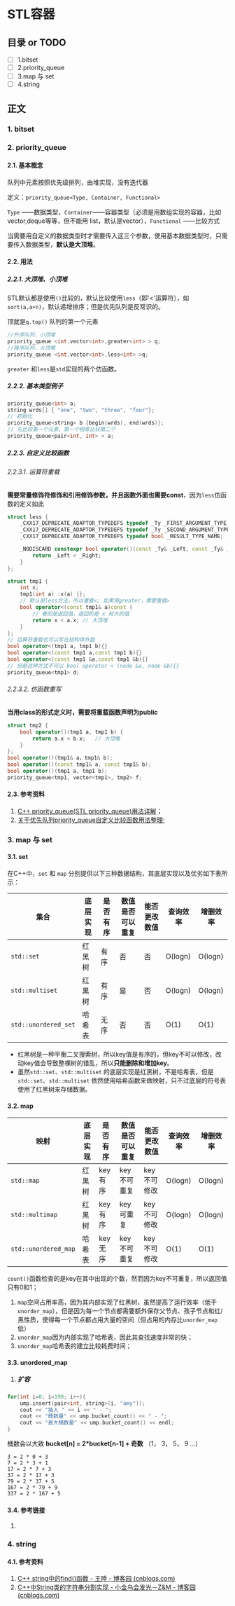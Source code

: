 # STL容器
## 目录 or TODO
- [ ] 1.bitset
- [ ] 2.priority_queue
- [ ] 3.map 与 set
- [ ] 4.string
## 正文

### 1. bitset



### 2. priority_queue

#### 2.1. 基本概念

队列中元素按照优先级排列，由堆实现，没有迭代器

定义：`priority_queue<Type, Container, Functional>`

`Type` ——数据类型，`Container`——容器类型（必须是用数组实现的容器，比如vector,deque等等，但不能用 list，默认是vector），`Functional` ——比较方式

当需要用自定义的数据类型时才需要传入这三个参数，使用基本数据类型时，只需要传入数据类型，**默认是大顶堆**。

#### 2.2. 用法

##### 2.2.1. 大顶堆、小顶堆

STL默认都是使用`()`比较的，默认比较使用`less`（即'<'运算符），如`sort(a,a+n)`，默认递增排序；但是优先队列是反常识的。

顶就是`q.top()` 队列的第一个元素

```c++
//升序队列，小顶堆
priority_queue <int,vector<int>,greater<int> > q;
//降序队列，大顶堆
priority_queue <int,vector<int>,less<int> >q;
```

`greater` 和`less`是`std`实现的两个仿函数。

##### 2.2.2. 基本类型例子

```c++
priority_queue<int> a; 
string wrds[] { "one", "two", "three", "four"};
// 初始化
priority_queue<string> b {begin(wrds), end(wrds)};
// 先比较第一个元素，第一个相等比较第二个
priority_queue<pair<int, int> > a;
```

##### 2.2.3. 自定义比较函数

###### 2.2.3.1. 运算符重载

**需要常量修饰符修饰和引用修饰参数，并且函数外面也需要const**，因为`less`仿函数的定义如此

```c++
struct less {
    _CXX17_DEPRECATE_ADAPTOR_TYPEDEFS typedef _Ty _FIRST_ARGUMENT_TYPE_NAME;
    _CXX17_DEPRECATE_ADAPTOR_TYPEDEFS typedef _Ty _SECOND_ARGUMENT_TYPE_NAME;
    _CXX17_DEPRECATE_ADAPTOR_TYPEDEFS typedef bool _RESULT_TYPE_NAME;

    _NODISCARD constexpr bool operator()(const _Ty& _Left, const _Ty& _Right) const {
        return _Left < _Right;
    }
};
```

```c++
struct tmp1 {
	int x;
	tmp1(int a) :x(a) {};
    // 默认是less方法，所以重载<; 如果用greater，需要重载>
	bool operator<(const tmp1& a)const {
        // 看的是返回值，返回的是 x 较大的值
		return x < a.x;	// 大顶堆
	}
}; 
// 运算符重载也可以写在结构体外面
bool operator<(tmp1 a, tmp1 b){}
bool operator<(const tmp1 a,const tmp1 b){}
bool operator<(const tmp1 &a,const tmp1 &b){}
// 但是这种方式不可以 bool operator < (node &a, node &b){}
priority_queue<tmp1> d;
```

###### 2.2.3.2. 仿函数重写

**当用class的形式定义时，需要将重载函数声明为public**

```c++
struct tmp2 {
	bool operator()(tmp1 a, tmp1 b) {
		return a.x < b.x;	// 大顶堆
	}
};
bool operator()(tmp1& a，tmp1& b);
bool operator()(const tmp1& a, const tmp1& b);
bool operator()(tmp1 a, tmp1 b); 
priority_queue<tmp1, vector<tmp1>, tmp2> f;
```

#### 2.3. 参考资料

1. [C++ priority_queue(STL priority_queue)用法详解](http://c.biancheng.net/view/480.html)；
2. [关于优先队列priority_queue自定义比较函数用法整理](https://blog.csdn.net/bat67/article/details/77585312);

### 3. map 与 set

#### 3.1. set

在C++中，`set` 和 `map` 分别提供以下三种数据结构，其底层实现以及优劣如下表所示：

| 集合                 | 底层实现 | 是否有序 | 数值是否可以重复 | 能否更改数值 | 查询效率 | 增删效率 |
| -------------------- | -------- | -------- | ---------------- | ------------ | -------- | -------- |
| `std::set`           | 红黑树   | 有序     | 否               | 否           | O(logn)  | O(logn)  |
| `std::multiset`      | 红黑树   | 有序     | 是               | 否           | O(logn)  | O(logn)  |
| `std::unordered_set` | 哈希表   | 无序     | 否               | 否           | O(1)     | O(1)     |

- 红黑树是一种平衡二叉搜索树，所以key值是有序的，但key不可以修改，改动key值会导致整棵树的错乱，所以**只能删除和增加key**。
- 虽然`std::set`、`std::multiset` 的底层实现是红黑树，不是哈希表，但是`std::set`、`std::multiset` 依然使用哈希函数来做映射，只不过底层的符号表使用了红黑树来存储数据。

#### 3.2. map 

| 映射                 | 底层实现 | 是否有序 | 数值是否可以重复 | 能否更改数值 | 查询效率 | 增删效率 |
| -------------------- | -------- | -------- | ---------------- | ------------ | -------- | -------- |
| `std::map`           | 红黑树   | key有序  | key不可重复      | key不可修改  | O(logn)  | O(logn)  |
| `std::multimap`      | 红黑树   | key有序  | key可重复        | key不可修改  | O(logn)  | O(logn)  |
| `std::unordered_map` | 哈希表   | key无序  | key不可重复      | key不可修改  | O(1)     | O(1)     |

`count()`函数检查的是key在其中出现的个数，然而因为key不可重复，所以返回值只有0和1；

1. `map`空间占用率高，因为其内部实现了红黑树，虽然提高了运行效率（低于`unorder_map`），但是因为每一个节点都需要额外保存父节点、孩子节点和红/黑性质，使得每一个节点都占用大量的空间（但占用的内存比`unorder_map`低）
2. `unorder_map`因为内部实现了哈希表，因此其查找速度非常的快；
3. `unorder_map`哈希表的建立比较耗费时间；



#### 3.3. unordered_map

1. ##### 扩容

```c++
for(int i=0; i<190; i++){
    ump.insert(pair<int, string>(i, "amy"));
    cout << "插入 " << i << " - ";
    cout << "桶数量" << ump.bucket_count() << " - ";
    cout << "最大桶数量" << ump.bucket_count() << endl;
}
```

桶数会以大致 **bucket[n] = 2\*bucket[n-1] + 奇数** （1， 3， 5， 9 ...）

```
3 = 2 * 0 + 3
7 = 2 * 3 + 1 
17 = 2 * 7 + 3
37 = 2 * 17 + 3
79 = 2 * 37 + 5
167 = 2 * 79 + 9
337 = 2 * 167 + 5
```



#### 3.4. 参考链接

1. 

### 4. string

#### 4.1. 参考资料

1. [C++ string中的find()函数 - 王陸 - 博客园 (cnblogs.com)](https://www.cnblogs.com/wkfvawl/p/9429128.html)
2. [C++中String类的字符串分割实现 - 小金乌会发光－Z&M - 博客园 (cnblogs.com)](https://www.cnblogs.com/carsonzhu/p/5859552.html)
